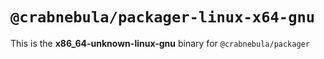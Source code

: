 # `@crabnebula/packager-linux-x64-gnu`

This is the **x86_64-unknown-linux-gnu** binary for `@crabnebula/packager`
